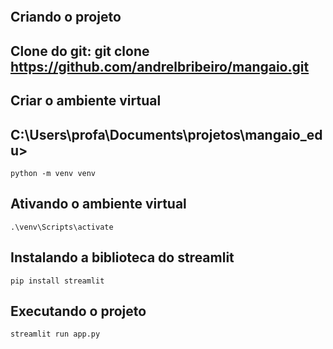 
```

```
## Criando o projeto

## Clone do git: git clone https://github.com/andrelbribeiro/mangaio.git

## Criar o ambiente virtual

## C:\Users\profa\Documents\projetos\mangaio_edu>

```
python -m venv venv

```
## Ativando o ambiente virtual

```
.\venv\Scripts\activate

```

## Instalando a biblioteca do streamlit

```
pip install streamlit

```

## Executando o projeto

```
streamlit run app.py

```
